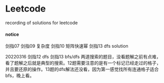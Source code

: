 # Leetcode
recording of solutions for leetcode

#### notice
剑指07
剑指09 复杂度
剑指10 矩阵快速幂
剑指13 dfs solution

20220316
剑指12 dfs
剑指13 bfs/dfs
两道搜索的题目，没看题解之前有点难，看了题解之后就是典型的搜索。12题需要注意的是有一个标记已经走过的格子，并且要还原的操作。13题的dfs解法还没看，因为第一感觉找所有连通格子适合bfs，晚上看。